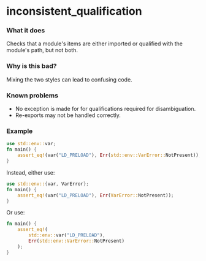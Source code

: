 # inconsistent_qualification

### What it does
Checks that a module's items are either imported or qualified with the module's path, but
not both.

### Why is this bad?
Mixing the two styles can lead to confusing code.

### Known problems
- No exception is made for for qualifications required for disambiguation.
- Re-exports may not be handled correctly.

### Example
```rust
use std::env::var;
fn main() {
    assert_eq!(var("LD_PRELOAD"), Err(std::env::VarError::NotPresent));
}
```
Instead, either use:
```rust
use std::env::{var, VarError};
fn main() {
    assert_eq!(var("LD_PRELOAD"), Err(VarError::NotPresent));
}
```
Or use:
```rust
fn main() {
    assert_eq!(
        std::env::var("LD_PRELOAD"),
        Err(std::env::VarError::NotPresent)
    );
}
```
